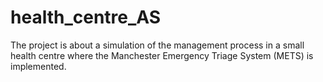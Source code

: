 # health_centre_AS
The project is about a simulation of the management process in a small health centre where the Manchester Emergency Triage System (METS) is implemented. 
